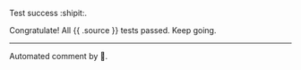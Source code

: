 Test success :shipit:.

Congratulate! All {{ .source }} tests passed. Keep going.

---

Automated comment by :robot:.
